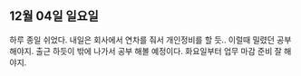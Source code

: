 ## 12월 04일 일요일

하루 종일 쉬었다.
내일은 회사에서 연차를 줘서 개인정비를 할 듯..
이럴때 밀렸던 공부 해야지.
출근 하듯이 밖에 나가서 공부 해볼 예정이다.
화요일부터 업무 마감 준비 잘 해야지.